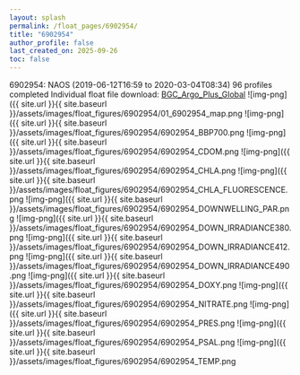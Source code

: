 ```yaml
---
layout: splash
permalink: /float_pages/6902954/
title: "6902954"
author_profile: false
last_created_on: 2025-09-26
toc: false
---
```

 
6902954: NAOS (2019-06-12T16:59 to 2020-03-04T08:34)
96 profiles completed
Individual float file download: [BGC_Argo_Plus_Global](https://ftp.soest.hawaii.edu/bgc_argo_plus/Individual_Floats/outliers_removed/6902954_Sprof_processed.nc)
![img-png]({{ site.url }}{{ site.baseurl }}/assets/images/float_figures/6902954/01_6902954_map.png
![img-png]({{ site.url }}{{ site.baseurl }}/assets/images/float_figures/6902954/6902954_BBP700.png
![img-png]({{ site.url }}{{ site.baseurl }}/assets/images/float_figures/6902954/6902954_CDOM.png
![img-png]({{ site.url }}{{ site.baseurl }}/assets/images/float_figures/6902954/6902954_CHLA.png
![img-png]({{ site.url }}{{ site.baseurl }}/assets/images/float_figures/6902954/6902954_CHLA_FLUORESCENCE.png
![img-png]({{ site.url }}{{ site.baseurl }}/assets/images/float_figures/6902954/6902954_DOWNWELLING_PAR.png
![img-png]({{ site.url }}{{ site.baseurl }}/assets/images/float_figures/6902954/6902954_DOWN_IRRADIANCE380.png
![img-png]({{ site.url }}{{ site.baseurl }}/assets/images/float_figures/6902954/6902954_DOWN_IRRADIANCE412.png
![img-png]({{ site.url }}{{ site.baseurl }}/assets/images/float_figures/6902954/6902954_DOWN_IRRADIANCE490.png
![img-png]({{ site.url }}{{ site.baseurl }}/assets/images/float_figures/6902954/6902954_DOXY.png
![img-png]({{ site.url }}{{ site.baseurl }}/assets/images/float_figures/6902954/6902954_NITRATE.png
![img-png]({{ site.url }}{{ site.baseurl }}/assets/images/float_figures/6902954/6902954_PRES.png
![img-png]({{ site.url }}{{ site.baseurl }}/assets/images/float_figures/6902954/6902954_PSAL.png
![img-png]({{ site.url }}{{ site.baseurl }}/assets/images/float_figures/6902954/6902954_TEMP.png
